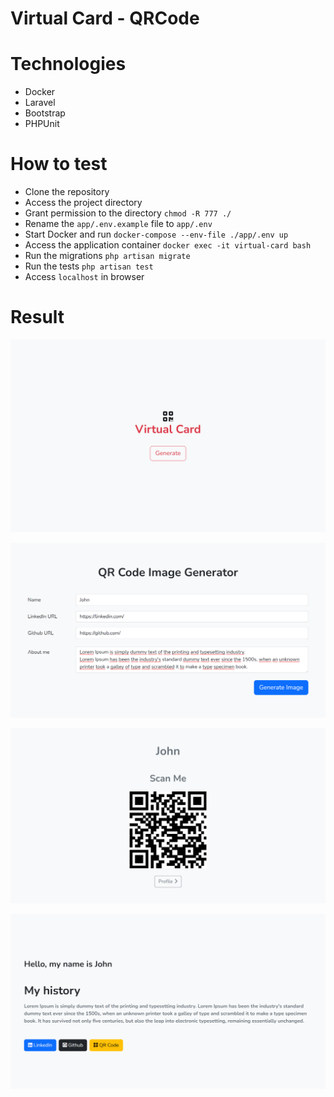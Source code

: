 # Virtual Card - QRCode

# Technologies
- Docker
- Laravel
- Bootstrap
- PHPUnit

# How to test
- Clone the repository
- Access the project directory
- Grant permission to the directory `chmod -R 777 ./`
- Rename the `app/.env.example` file to `app/.env`
- Start Docker and run `docker-compose --env-file ./app/.env up`
- Access the application container `docker exec -it virtual-card bash`
- Run the migrations `php artisan migrate`
- Run the tests `php artisan test`
- Access `localhost` in browser

# Result

![Home](/screenshot/home.png "Home")

![Generate](/screenshot/generate.png "Generate")

![QRCode](/screenshot/qr-code.png "QRCode")

![Profile](/screenshot/profile.png "Profile")
